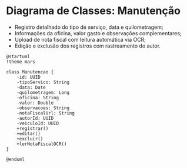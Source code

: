 # Diagrama de Classes: Manutenção  
- Registro detalhado do tipo de serviço, data e quilometragem;  
- Informações da oficina, valor gasto e observações complementares;  
- Upload de nota fiscal com leitura automática via OCR;  
- Edição e exclusão dos registros com rastreamento do autor.

```puml
@startuml
!theme mars

class Manutencao {
    -id: UUID
    -tipoServico: String
    -data: Date
    -quilometragem: Long
    -oficina: String
    -valor: Double
    -observacoes: String
    -notaFiscalUrl: String
    -autorId: UUID
    -veiculoId: UUID
    +registrar()
    +editar()
    +excluir()
    +lerNotaFiscalOCR()
}

@enduml
```
